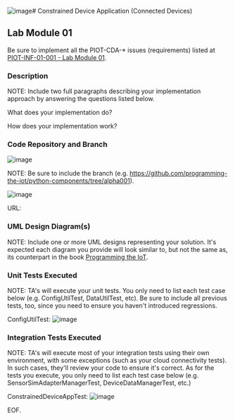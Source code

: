 ![image](https://github.com/Abbas-Rizvi/iot-book-exercise-docs/assets/73917749/0ab3d361-095e-4544-9ee9-59931c25f978)# Constrained Device Application (Connected Devices)

## Lab Module 01

Be sure to implement all the PIOT-CDA-* issues (requirements) listed at [PIOT-INF-01-001 - Lab Module 01](https://github.com/orgs/programming-the-iot/projects/1#column-9974937).

### Description

NOTE: Include two full paragraphs describing your implementation approach by answering the questions listed below.

What does your implementation do? 

How does your implementation work?


### Code Repository and Branch

![image](https://github.com/Abbas-Rizvi/iot-book-exercise-docs/assets/73917749/9836730d-0214-4dae-9978-1b054fcfccbb)

NOTE: Be sure to include the branch (e.g. https://github.com/programming-the-iot/python-components/tree/alpha001).

![image](https://github.com/Abbas-Rizvi/iot-book-exercise-docs/assets/73917749/5fc8865b-ebb2-4dd9-a8af-9741f88d51ad)


URL: 

### UML Design Diagram(s)

NOTE: Include one or more UML designs representing your solution. It's expected each
diagram you provide will look similar to, but not the same as, its counterpart in the
book [Programming the IoT](https://learning.oreilly.com/library/view/programming-the-internet/9781492081401/).


### Unit Tests Executed

NOTE: TA's will execute your unit tests. You only need to list each test case below
(e.g. ConfigUtilTest, DataUtilTest, etc). Be sure to include all previous tests, too,
since you need to ensure you haven't introduced regressions.

ConfigUtilTest:
![image](https://github.com/Abbas-Rizvi/iot-book-exercise-docs/assets/73917749/7be65efd-547e-4173-9ccb-a5bfb1487cf1)



### Integration Tests Executed

NOTE: TA's will execute most of your integration tests using their own environment, with
some exceptions (such as your cloud connectivity tests). In such cases, they'll review
your code to ensure it's correct. As for the tests you execute, you only need to list each
test case below (e.g. SensorSimAdapterManagerTest, DeviceDataManagerTest, etc.)

ConstrainedDeviceAppTest:
![image](https://github.com/Abbas-Rizvi/iot-book-exercise-docs/assets/73917749/a867dae5-9375-4583-b13c-e88d5c401806)


EOF.
